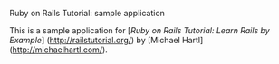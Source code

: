 Ruby on Rails Tutorial: sample application

This is a sample application for
[*Ruby on Rails Tutorial: Learn Rails by Example*] (http://railstutorial.org/)
by [Michael Hartl] (http://michaelhartl.com/).